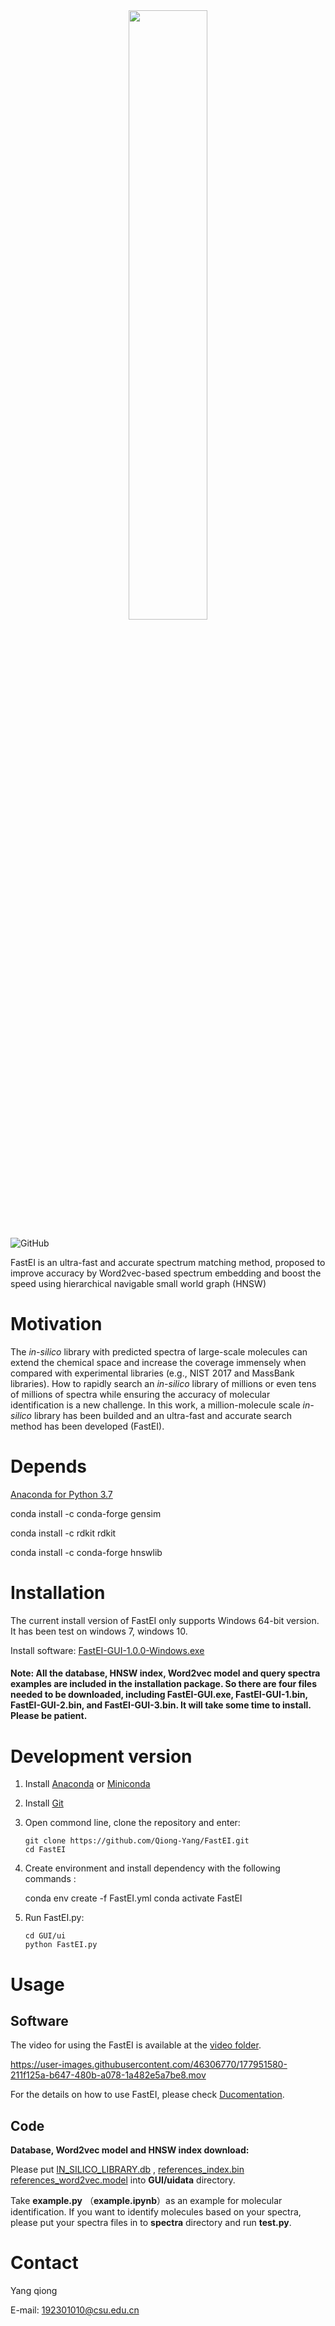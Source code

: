 

<div align="center">
<img src="https://github.com/Qiong-Yang/FastEI/blob/main/img/FastEI%20figure.png" width="50%">
</div>


![GitHub](https://img.shields.io/badge/license-Apache--2.0%20License-orange)

FastEI is an ultra-fast and accurate spectrum matching method, proposed to improve accuracy by Word2vec-based spectrum embedding and boost the speed using hierarchical navigable small world graph (HNSW)

# Motivation

The *in-silico* library with predicted spectra of large-scale molecules can extend the chemical space and increase the coverage immensely when compared with experimental libraries (e.g., NIST 2017 and MassBank libraries). How to rapidly search an *in-silico* library of millions or even tens of millions of spectra while ensuring the accuracy of molecular identification is a new challenge. In this work, a million-molecule scale  *in-silico* library has been builded and an  ultra-fast and accurate search method has been developed (FastEI).

# Depends


[Anaconda for Python 3.7](https://repo.anaconda.com/archive/Anaconda3-2022.05-Windows-x86_64.exe)

conda install -c conda-forge gensim

conda install -c rdkit rdkit

conda install -c conda-forge hnswlib


# Installation

The current install version of FastEI only supports Windows 64-bit version. It has been test on windows 7, windows 10.

Install software: [FastEI-GUI-1.0.0-Windows.exe](https://github.com/Qiong-Yang/FastEI/releases/tag/v1.0.0-beta)

#### Note: All the database, HNSW index, Word2vec model and query spectra examples are included in the installation package. So there are four files needed to be downloaded, including FastEI-GUI.exe, FastEI-GUI-1.bin,  FastEI-GUI-2.bin, and FastEI-GUI-3.bin. It will take some time to install. Please be patient.

# Development version

1. Install [Anaconda](https://www.anaconda.com/) or [Miniconda](https://docs.conda.io/en/latest/miniconda.html)   

2. Install [Git](https://git-scm.com/downloads)  

3. Open commond line, clone the repository and enter:  

       git clone https://github.com/Qiong-Yang/FastEI.git
       cd FastEI

4. Create environment and install dependency with the following commands :  

      conda env create -f FastEI.yml 
      conda activate FastEI

5. Run FastEI.py:  
        

       cd GUI/ui
       python FastEI.py


# Usage

## Software



The video for using the FastEI is available at the [video folder](https://github.com/Qiong-Yang/FastEI/tree/main/Video).

https://user-images.githubusercontent.com/46306770/177951580-211f125a-b647-480b-a078-1a482e5a7be8.mov

For the details on how to use FastEI, please check [Ducomentation](https://github.com/Qiong-Yang/FastEI/blob/main/Documentation.pdf). 

## Code

**Database, Word2vec model and HNSW index download:**

Please put [IN_SILICO_LIBRARY.db](https://zenodo.org/record/6778379/files/IN_SILICO_LIBRARY.db)  , [references_index.bin](https://zenodo.org/record/6778379/files/references_index.bin)  [references_word2vec.model](https://zenodo.org/record/6778379/files/references_word2vec.model)   into  **GUI/uidata**  directory.

Take **example.py** （**example.ipynb**）as an example for molecular identification.
If you want to identify molecules  based on your spectra, please put your spectra files in to **spectra** directory and run **test.py**.

# Contact

Yang qiong   

E-mail: 192301010@csu.edu.cn

